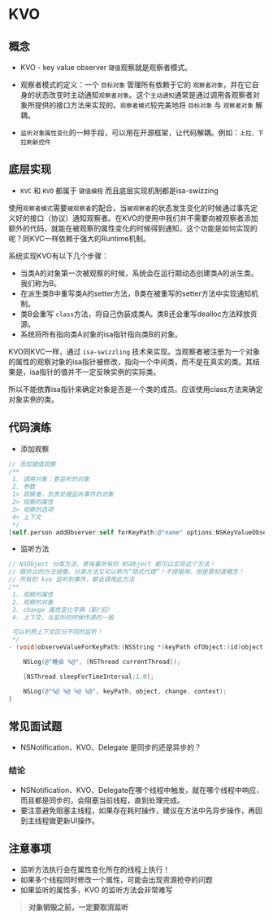 # KVO

## 概念

* KVO - key value observer `键值`观察就是观察者模式。
 - 观察者模式的定义：一个 `目标对象` 管理所有依赖于它的 `观察者对象`，并在它自身的状态改变时主动通知`观察者对象`。这个`主动通知`通常是通过调用各观察者对象所提供的接口方法来实现的。`观察者模式`较完美地将 `目标对象` 与 `观察者对象` 解耦。
* `监听对象属性变化`的一种手段，可以用在开源框架，让代码解耦。例如：`上拉、下拉刷新控件`

## 底层实现
- `KVC` 和 `KVO` 都属于 `键值编程` 而且底层实现机制都是isa-swizzing

使用`观察者模式`需要`被观察者`的配合，当`被观察者`的状态发生变化的时候通过事先定义好的接口（协议）通知观察者。在KVO的使用中我们并不需要向被观察者添加额外的代码，就能在被观察的属性变化的时候得到通知，这个功能是如何实现的呢？同KVC一样依赖于强大的Runtime机制。

系统实现KVO有以下几个步骤：

- 当类A的对象第一次被观察的时候，系统会在运行期动态创建类A的派生类。我们称为B。
- 在派生类B中重写类A的setter方法，B类在被重写的setter方法中实现通知机制。
- 类B会重写 `class`方法，将自己伪装成类A。类B还会重写dealloc方法释放资源。
- 系统将所有指向类A对象的isa指针指向类B的对象。

KVO同KVC一样，通过 `isa-swizzling` 技术来实现。当观察者被注册为一个对象的属性的观察对象的isa指针被修改，指向一个中间类，而不是在真实的类。其结果是，isa指针的值并不一定反映实例的实际类。

所以不能依靠isa指针来确定对象是否是一个类的成员。应该使用class方法来确定对象实例的类。

## 代码演练

* 添加观察

```objectivec
// 添加键值观察
/**
 1. 调用对象：要监听的对象
 2. 参数
 1> 观察者，负责处理监听事件的对象
 2> 观察的属性
 3> 观察的选项
 4> 上下文
 */
[self.person addObserver:self forKeyPath:@"name" options:NSKeyValueObservingOptionNew | NSKeyValueObservingOptionOld context:@"Person Name"];
```

* 监听方法

```objectivec
// NSObject 分类方法，意味着所有的 NSObject 都可以实现这个方法！
// 跟协议的方法很像，分类方法又可以称为“隐式代理”！不提倡用，但是要知道概念！
// 所有的 kvo 监听到事件，都会调用此方法
/**
 1. 观察的属性
 2. 观察的对象
 3. change 属性变化字典（新/旧）
 4. 上下文，与监听的时候传递的一致

 可以利用上下文区分不同的监听！
 */
- (void)observeValueForKeyPath:(NSString *)keyPath ofObject:(id)object change:(NSDictionary *)change context:(void *)context {

    NSLog(@"睡会 %@", [NSThread currentThread]);

    [NSThread sleepForTimeInterval:1.0];

    NSLog(@"%@ %@ %@ %@", keyPath, object, change, context);
}
```
## 常见面试题
* NSNotification、KVO、Delegate 是同步的还是异步的？

### 结论
- NSNotification、KVO、Delegate在哪个线程中触发，就在哪个线程中响应，而且都是同步的，会阻塞当前线程，直到处理完成。
- 要注意避免阻塞主线程，如果存在耗时操作，建议在方法中先异步操作，再回到主线程做更新UI操作。

## 注意事项

* 监听方法执行会在属性变化所在的线程上执行！
* 如果多个线程同时修改一个属性，可能会出现资源抢夺的问题
* 如果监听的属性多，KVO 的监听方法会非常难写

> **对象销毁之前，一定要取消监听**
